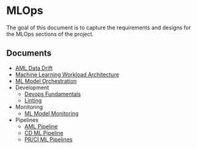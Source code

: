# MLOps <!-- omit in toc -->

The goal of this document is to capture the requirements and designs for the MLOps sections of the project.

## Documents  <!-- omit in toc -->

- [AML Data Drift](ml-data-drift.md)
- [Machine Learning Workload Architecture](ml-workload-architecture.md)
- [ML Model Orchestration](ml-model-orchestration.md)
- Development
  - [Devops Fundamentals](./development/devops-fundamentals.md)
  - [Linting](./development/linting.md)
- Monitoring
  - [ML Model Monitoring](./monitoring/ml-model-monitoring.md)
- Pipelines
  - [AML Pipeline](./pipelines/aml-pipeline.md)
  - [CD ML Pipeline](./pipelines/cd-ml-pipeline.md)
  - [PR/CI ML Pipelines](./pipelines/pr-ci-ml-pipeline.md)

